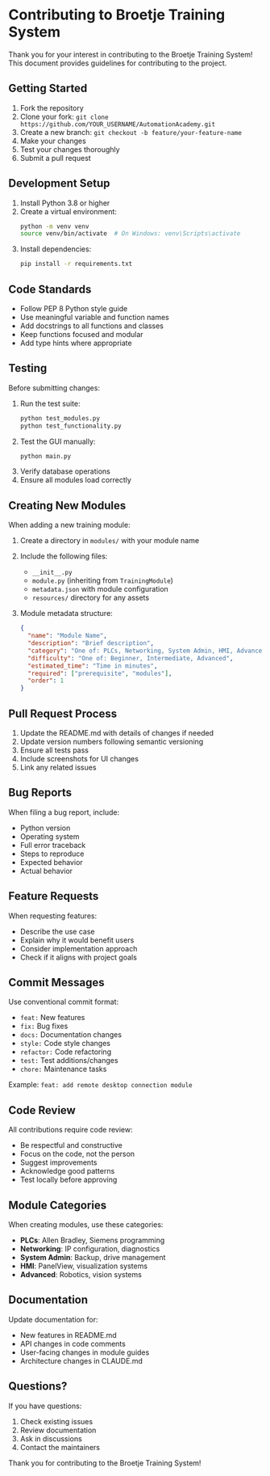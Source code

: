 # Contributing to Broetje Training System

Thank you for your interest in contributing to the Broetje Training System! This document provides guidelines for contributing to the project.

## Getting Started

1. Fork the repository
2. Clone your fork: `git clone https://github.com/YOUR_USERNAME/AutomationAcademy.git`
3. Create a new branch: `git checkout -b feature/your-feature-name`
4. Make your changes
5. Test your changes thoroughly
6. Submit a pull request

## Development Setup

1. Install Python 3.8 or higher
2. Create a virtual environment:
   ```bash
   python -m venv venv
   source venv/bin/activate  # On Windows: venv\Scripts\activate
   ```
3. Install dependencies:
   ```bash
   pip install -r requirements.txt
   ```

## Code Standards

- Follow PEP 8 Python style guide
- Use meaningful variable and function names
- Add docstrings to all functions and classes
- Keep functions focused and modular
- Add type hints where appropriate

## Testing

Before submitting changes:

1. Run the test suite:
   ```bash
   python test_modules.py
   python test_functionality.py
   ```
2. Test the GUI manually:
   ```bash
   python main.py
   ```
3. Verify database operations
4. Ensure all modules load correctly

## Creating New Modules

When adding a new training module:

1. Create a directory in `modules/` with your module name
2. Include the following files:
   - `__init__.py`
   - `module.py` (inheriting from `TrainingModule`)
   - `metadata.json` with module configuration
   - `resources/` directory for any assets

3. Module metadata structure:
   ```json
   {
     "name": "Module Name",
     "description": "Brief description",
     "category": "One of: PLCs, Networking, System Admin, HMI, Advanced",
     "difficulty": "One of: Beginner, Intermediate, Advanced",
     "estimated_time": "Time in minutes",
     "required": ["prerequisite", "modules"],
     "order": 1
   }
   ```

## Pull Request Process

1. Update the README.md with details of changes if needed
2. Update version numbers following semantic versioning
3. Ensure all tests pass
4. Include screenshots for UI changes
5. Link any related issues

## Bug Reports

When filing a bug report, include:

- Python version
- Operating system
- Full error traceback
- Steps to reproduce
- Expected behavior
- Actual behavior

## Feature Requests

When requesting features:

- Describe the use case
- Explain why it would benefit users
- Consider implementation approach
- Check if it aligns with project goals

## Commit Messages

Use conventional commit format:

- `feat:` New features
- `fix:` Bug fixes
- `docs:` Documentation changes
- `style:` Code style changes
- `refactor:` Code refactoring
- `test:` Test additions/changes
- `chore:` Maintenance tasks

Example: `feat: add remote desktop connection module`

## Code Review

All contributions require code review:

- Be respectful and constructive
- Focus on the code, not the person
- Suggest improvements
- Acknowledge good patterns
- Test locally before approving

## Module Categories

When creating modules, use these categories:

- **PLCs**: Allen Bradley, Siemens programming
- **Networking**: IP configuration, diagnostics
- **System Admin**: Backup, drive management
- **HMI**: PanelView, visualization systems
- **Advanced**: Robotics, vision systems

## Documentation

Update documentation for:

- New features in README.md
- API changes in code comments
- User-facing changes in module guides
- Architecture changes in CLAUDE.md

## Questions?

If you have questions:

1. Check existing issues
2. Review documentation
3. Ask in discussions
4. Contact the maintainers

Thank you for contributing to the Broetje Training System!